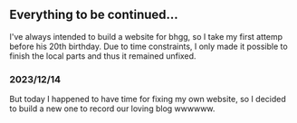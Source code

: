 ## Everything to be continued...

I've always intended to build a website for bhgg, so I take my first attemp before his 20th birthday. Due to time constraints, I only made it possible to finish the local parts and thus it remained unfixed.

### 2023/12/14
But today I happened to have time for fixing my own website, so I decided to build a new one to record our loving blog wwwwww. 